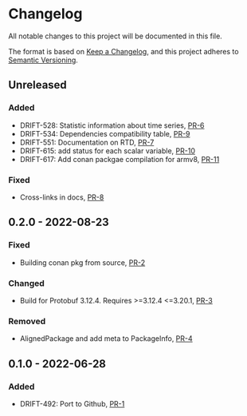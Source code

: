 # Changelog

All notable changes to this project will be documented in this file.

The format is based on [Keep a Changelog](https://keepachangelog.com/en/1.0.0/),
and this project adheres to [Semantic Versioning](https://semver.org/spec/v2.0.0.html).

## Unreleased

### Added

- DRIFT-528: Statistic information about time series, [PR-6](https://github.com/panda-official/DriftProtocol/pull/6)
- DRIFT-534: Dependencies compatibility table, [PR-9](https://github.com/panda-official/DriftProtocol/pull/9)
- DRIFT-551: Documentation on RTD, [PR-7](https://github.com/panda-official/DriftProtocol/pull/7)
- DRIFT-615: add status for each scalar variable, [PR-10](https://github.com/panda-official/DriftProtocol/pull/10)
- DRIFT-617: Add conan packgae compilation for armv8, [PR-11](https://github.com/panda-official/DriftProtocol/pull/11/)

### Fixed

- Cross-links in docs, [PR-8](https://github.com/panda-official/DriftProtocol/pull/8)

## 0.2.0 - 2022-08-23

### Fixed

- Building conan pkg from source, [PR-2](https://github.com/panda-official/DriftProtocol/pull/2)

### Changed

- Build for Protobuf 3.12.4. Requires >=3.12.4 <=3.20.1, [PR-3](https://github.com/panda-official/DriftProtocol/pull/5)

### Removed

- AlignedPackage and add meta to PackageInfo, [PR-4](https://github.com/panda-official/DriftProtocol/pull/4)

## 0.1.0 - 2022-06-28

### Added

- DRIFT-492: Port to Github, [PR-1](https://github.com/panda-official/DriftProtocol/pull/1)
